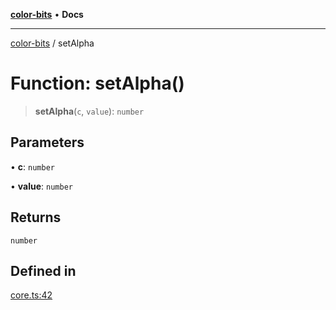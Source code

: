 [**color-bits**](../README.md) • **Docs**

***

[color-bits](../README.md) / setAlpha

# Function: setAlpha()

> **setAlpha**(`c`, `value`): `number`

## Parameters

• **c**: `number`

• **value**: `number`

## Returns

`number`

## Defined in

[core.ts:42](https://github.com/romgrk/color-bits/blob/c5c0102ea19a813c9c975d4fbcf79d350814076c/src/core.ts#L42)

